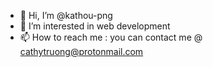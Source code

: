 - 👋 Hi, I’m @kathou-png
- 👀 I’m interested in web development
- 📫 How to reach me : you can contact me @ cathytruong@protonmail.com 

<!---
kathou-png/kathou-png is a ✨ special ✨ repository because its `README.md` (this file) appears on your GitHub profile.
You can click the Preview link to take a look at your changes.
--->
